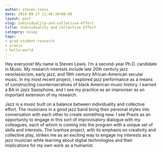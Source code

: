 ```yaml
---
author: steven-lewis
date: 2014-09-17 11:46:39+00:00
layout: post
slug: individuality-and-collective-effort
title: Individuality and Collective Effort
category: essay
tags:
- grad-student-research
- praxis
- hello-world
---
```


Hey everyone! My name is Steven Lewis. I’m a second-year Ph.D. candidate in Music. My research interests include late 20th century jazz neoclassicism, early jazz, and 19th century African-American secular music. In my most recent project, I explored jazz performance as a means of constructing counternarratives of black American music history. I earned a BA in Jazz Saxophone, and I see my practice as an improviser as an important extension of my research.

Jazz is a music built on a balance between individuality and collective effort. The musicians in a good jazz band bring their personal styles into conversation with each other to create something new. I see Praxis as an opportunity to engage in this sort of improvisatory dialogue with my colleagues, each of whom is coming into the program with a unique set of skills and interests. The Ivanhoe project, with its emphasis on creativity and collective play, strikes me as an exciting way to engage my interests as a jazz musician while learning about digital technologies and their implications for my own work as a humanist.
